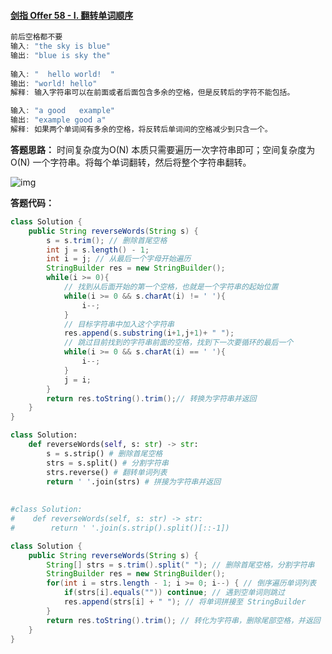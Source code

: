 #### [剑指 Offer 58 - I. 翻转单词顺序](https://leetcode-cn.com/problems/fan-zhuan-dan-ci-shun-xu-lcof/)

```java
前后空格都不要
输入: "the sky is blue"
输出: "blue is sky the"
    
输入: "  hello world!  "
输出: "world! hello"
解释: 输入字符串可以在前面或者后面包含多余的空格，但是反转后的字符不能包括。

输入: "a good   example"
输出: "example good a"
解释: 如果两个单词间有多余的空格，将反转后单词间的空格减少到只含一个。
```





**答题思路：** 时间复杂度为O(N) 本质只需要遍历一次字符串即可；空间复杂度为O(N) 一个字符串。将每个单词翻转，然后将整个字符串翻转。

![img](https://pic.leetcode-cn.com/b0ad3cf17cb1c7ee3b99a851990c74445ab8468f95b86f682bec241d699db485-Picture5.png)



**答题代码：**

```java
class Solution {
    public String reverseWords(String s) {
        s = s.trim(); // 删除首尾空格
        int j = s.length() - 1;
        int i = j; // 从最后一个字母开始遍历
        StringBuilder res = new StringBuilder();
        while(i >= 0){
            // 找到从后面开始的第一个空格，也就是一个字符串的起始位置
            while(i >= 0 && s.charAt(i) != ' '){
                i--;
            }
            // 目标字符串中加入这个字符串
            res.append(s.substring(i+1,j+1)+ " ");
            // 跳过目前找到的字符串前面的空格，找到下一次要循环的最后一个
            while(i >= 0 && s.charAt(i) == ' '){
                i--;
            }
            j = i; 
        }
        return res.toString().trim();// 转换为字符串并返回
    }
}
```

```python
class Solution:
    def reverseWords(self, s: str) -> str:
        s = s.strip() # 删除首尾空格
        strs = s.split() # 分割字符串
        strs.reverse() # 翻转单词列表
        return ' '.join(strs) # 拼接为字符串并返回
    
    
#class Solution:
#    def reverseWords(self, s: str) -> str:
#        return ' '.join(s.strip().split()[::-1])
```

```java
class Solution {
    public String reverseWords(String s) {
        String[] strs = s.trim().split(" "); // 删除首尾空格，分割字符串
        StringBuilder res = new StringBuilder();
        for(int i = strs.length - 1; i >= 0; i--) { // 倒序遍历单词列表
            if(strs[i].equals("")) continue; // 遇到空单词则跳过
            res.append(strs[i] + " "); // 将单词拼接至 StringBuilder
        }
        return res.toString().trim(); // 转化为字符串，删除尾部空格，并返回
    }
}
```

